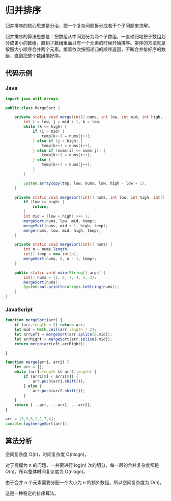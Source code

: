 # 归并排序

归并排序的核心思想是分治，把一个复杂问题拆分成若干个子问题来求解。

归并排序的算法思想是：把数组从中间划分为两个子数组，一直递归地把子数组划分成更小的数组，直到子数组里面只有一个元素的时候开始排序。排序的方法就是按照大小顺序合并两个元素。接着依次按照递归的顺序返回，不断合并排好序的数组，直到把整个数组排好序。

## 代码示例

<!-- tabs:start -->

### **Java**

```java
import java.util.Arrays;

public class MergeSort {

    private static void merge(int[] nums, int low, int mid, int high, int[] temp) {
        int i = low, j = mid + 1, k = low;
        while (k <= high) {
            if (i > mid) {
                temp[k++] = nums[j++];
            } else if (j > high) {
                temp[k++] = nums[i++];
            } else if (nums[i] <= nums[j]) {
                temp[k++] = nums[i++];
            } else {
                temp[k++] = nums[j++];
            }
        }

        System.arraycopy(tmp, low, nums, low, high - low + 1);
    }

    private static void mergeSort(int[] nums, int low, int high, int[] temp) {
        if (low >= high) {
            return;
        }
        int mid = (low + high) >>> 1;
        mergeSort(nums, low, mid, temp);
        mergeSort(nums, mid + 1, high, temp);
        merge(nums, low, mid, high, temp);
    }

    private static void mergeSort(int[] nums) {
        int n = nums.length;
        int[] temp = new int[n];
        mergeSort(nums, 0, n - 1, temp);
    }

    public static void main(String[] args) {
        int[] nums = {1, 2, 7, 4, 5, 3};
        mergeSort(nums);
        System.out.println(Arrays.toString(nums));
    }
}
```

### **JavaScript**

```JavaScript
function mergeSort(arr) {
    if (arr.length < 2) return arr;
    let mid = Math.ceil(arr.length / 2);
    let arrLeft = mergeSort(arr.splice(0,mid));
    let arrRight = mergeSort(arr.splice(-mid));
    return merge(arrLeft,arrRight);

}

function merge(arr1, arr2) {
    let arr = [];
    while (arr1.length && arr2.length) {
        if (arr1[0] < arr2[0]) {
            arr.push(arr1.shift());
        } else {
            arr.push(arr2.shift());
        }
    }
    return [...arr, ...arr1, ...arr2];
}

arr = [3,5,6,2,1,7,4];
console.log(mergeSort(arr));
```


<!-- tabs:end -->

## 算法分析

空间复杂度 O(n)，时间复杂度 O(nlogn)。

对于规模为 n 的问题，一共要进行 log(n) 次的切分，每一层的合并复杂度都是 O(n)，所以整体时间复杂度为 O(nlogn)。

由于合并 n 个元素需要分配一个大小为 n 的额外数组，所以空间复杂度为 O(n)。

这是一种稳定的排序算法。
